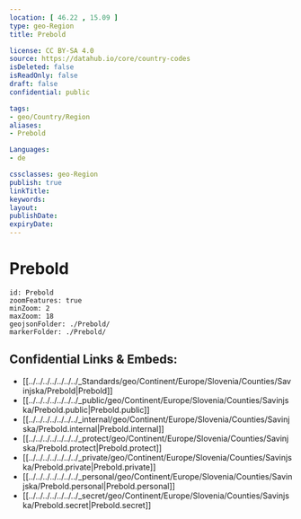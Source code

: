 ```yaml
---
location: [ 46.22 , 15.09 ] 
type: geo-Region
title: Prebold

license: CC BY-SA 4.0
source: https://datahub.io/core/country-codes
isDeleted: false
isReadOnly: false
draft: false
confidential: public

tags:
- geo/Country/Region
aliases:
- Prebold

Languages:
- de

cssclasses: geo-Region
publish: true
linkTitle: 
keywords: 
layout: 
publishDate: 
expiryDate: 
---
```


# Prebold

```leaflet
id: Prebold
zoomFeatures: true 
minZoom: 2 
maxZoom: 18
geojsonFolder: ./Prebold/
markerFolder: ./Prebold/
```


## Confidential Links & Embeds: 
- [[../../../../../../../_Standards/geo/Continent/Europe/Slovenia/Counties/Savinjska/Prebold|Prebold]] 
- [[../../../../../../../_public/geo/Continent/Europe/Slovenia/Counties/Savinjska/Prebold.public|Prebold.public]] 
- [[../../../../../../../_internal/geo/Continent/Europe/Slovenia/Counties/Savinjska/Prebold.internal|Prebold.internal]] 
- [[../../../../../../../_protect/geo/Continent/Europe/Slovenia/Counties/Savinjska/Prebold.protect|Prebold.protect]] 
- [[../../../../../../../_private/geo/Continent/Europe/Slovenia/Counties/Savinjska/Prebold.private|Prebold.private]] 
- [[../../../../../../../_personal/geo/Continent/Europe/Slovenia/Counties/Savinjska/Prebold.personal|Prebold.personal]] 
- [[../../../../../../../_secret/geo/Continent/Europe/Slovenia/Counties/Savinjska/Prebold.secret|Prebold.secret]] 

